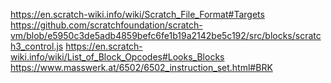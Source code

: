 https://en.scratch-wiki.info/wiki/Scratch_File_Format#Targets
https://github.com/scratchfoundation/scratch-vm/blob/e5950c3de5adb4859befc6fe1b19a2142be5c192/src/blocks/scratch3_control.js
https://en.scratch-wiki.info/wiki/List_of_Block_Opcodes#Looks_Blocks
https://www.masswerk.at/6502/6502_instruction_set.html#BRK